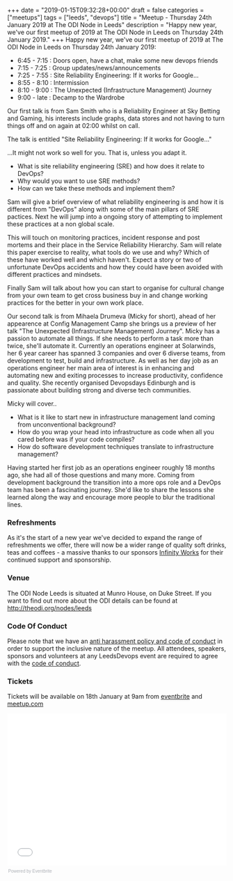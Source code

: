 +++
date = "2019-01-15T09:32:28+00:00"
draft = false
categories = ["meetups"]
tags = ["leeds", "devops"]
title = "Meetup - Thursday 24th January 2019 at The ODI Node in Leeds"
description = "Happy new year, we've our first meetup of 2019 at The ODI Node in Leeds on Thursday 24th January 2019."
+++
Happy new year, we've our first meetup of 2019 at The ODI Node in Leeds on Thursday 24th January 2019:

* 6:45 - 7:15 : Doors open, have a chat, make some new devops friends
* 7:15 - 7:25 : Group updates/news/announcements
* 7:25 - 7:55 : Site Reliability Engineering: If it works for Google...
* 8:55 - 8:10 : Intermission
* 8:10 - 9:00 : The Unexpected (Infrastructure Management) Journey
* 9:00 - late : Decamp to the Wardrobe

Our first talk is from Sam Smith who is a Reliability Engineer at Sky Betting and Gaming, his interests include graphs, data stores and not having to turn things off and on again at 02:00 whilst on call.

The talk is entitled "Site Reliability Engineering: If it works for Google..." 

...It might not work so well for you. That is, unless you adapt it.

- What is site reliability engineering (SRE) and how does it relate to DevOps?
- Why would you want to use SRE methods?
- How can we take these methods and implement them?

Sam will give a brief overview of what reliability engineering is and how it is different from "DevOps" along with some of the main pillars of SRE pactices. Next he will jump into a ongoing story of attempting to implement these practices at a non global scale.

This will touch on monitoring practices, incident response and post mortems and their place in the Service Reliability Hierarchy. Sam will relate this paper exercise to reality, what tools do we use and why? Which of these have worked well and which haven't. Expect a story or two of unfortunate DevOps accidents and how they could have been avoided with different practices and mindsets.

Finally Sam will talk about how you can start to organise for cultural change from your own team to get cross business buy in and change working practices for the better in your own work place.

Our second talk is from Mihaela Drumeva (Micky for short), ahead of her appearence at Config Management Camp she brings us a preview of her talk "The Unexpected (Infrastructure Management) Journey". Micky has a passion to automate all things. If she needs to perform a task more than twice, she'll automate it. Currently an operations engineer at Solarwinds, her 6 year career has spanned 3 companies and over 6 diverse teams, from development to test, build and infrastructure. As well as her day job as an operations engineer her main area of interest is in enhancing and automating new and exiting processes to increase productivity, confidence and quality. She recently organised Devopsdays Edinburgh and is passionate about building strong and diverse tech communities.

Micky will cover..

 - What is it like to start new in infrastructure management land coming from unconventional background? 
 - How do you wrap your head into infrastructure as code when all you cared before was if your code compiles? 
 - How do software development techniques translate to infrastructure management? 

Having started her first job as an operations engineer roughly 18 months ago, she had all of those questions and many more. Coming from development background the transition into a more ops role and a DevOps team has been a fascinating journey.  She'd like to share the lessons she learned along the way and encourage more people to blur the traditional lines.

### Refreshments
As it's the start of a new year we've decided to expand the range of refreshments we offer, there will now be a wider range of quality soft drinks, teas and coffees - a massive thanks to our sponsors [Infinity Works](https://www.infinityworks.com/) for their continued support and sponsorship.

### Venue
The ODI Node Leeds is situated at Munro House, on Duke Street. If you want to find out more about the ODI details can be found at http://theodi.org/nodes/leeds

### Code Of Conduct
Please note that we have an [anti harassment policy and code of conduct](/post/2017-09-09-code-of-conduct/) in order to support the inclusive nature of the meetup. All attendees, speakers, sponsors and volunteers at any LeedsDevops event are required to agree with the [code of conduct](/post/2017-09-09-code-of-conduct/).

### Tickets
Tickets will be available on 18th January at 9am from [eventbrite](https://leedsdevops-january-2019.eventbrite.co.uk) and [meetup.com](https://www.meetup.com/LeedsDevops/events/258091427/) 

<div style="width:100%; text-align:left;"><iframe src="//eventbrite.co.uk/tickets-external?eid=54911362363&amp;ref=etckt" frameborder="0" height="350" width="100%" marginheight="5" marginwidth="5" scrolling="auto"></iframe><div style="font-family:Helvetica, Arial; font-size:10px; padding:5px 0 5px; margin:2px; width:100%; text-align:left;"><a class="powered-by-eb" style="color: #ADB0B6; text-decoration: none;" target="_blank" href="http://www.eventbrite.co.uk/r/etckt">Powered by Eventbrite</a></div></div>